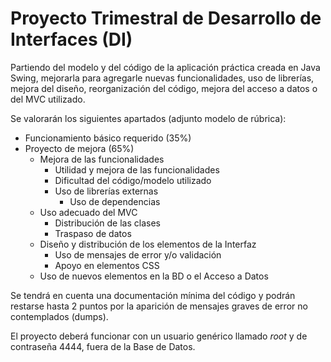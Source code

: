 # Proyecto Trimestral de Desarrollo de Interfaces (DI)

Partiendo del modelo y del código de la aplicación práctica creada en Java Swing, mejorarla para agregarle nuevas funcionalidades, uso de librerías, mejora del diseño, reorganización del código, mejora del acceso a datos o del MVC utilizado.

Se valorarán los siguientes apartados (adjunto modelo de rúbrica):
- Funcionamiento básico requerido (35%)
- Proyecto de mejora (65%)
	- Mejora de las funcionalidades
		- Utilidad y mejora de las funcionalidades
		- Dificultad del código/modelo utilizado
		- Uso de librerías externas
			- Uso de dependencias
	- Uso adecuado del MVC
		- Distribución de las clases
		- Traspaso de datos
	- Diseño y distribución de los elementos de la Interfaz
		- Uso de mensajes de error y/o validación
		- Apoyo en elementos CSS
	- Uso de nuevos elementos en la BD o el Acceso a Datos

Se tendrá en cuenta una documentación mínima del código y podrán restarse hasta 2 puntos por la aparición de mensajes graves de error no contemplados (dumps).

El proyecto deberá funcionar con un usuario genérico llamado *root* y de contraseña 4444, fuera de la Base de Datos.
